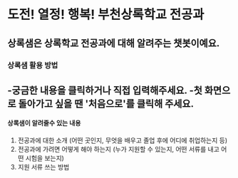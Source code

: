 # 도전! 열정! 행복! 부천상록학교 전공과
## 상록샘은 상록학교 전공과에 대해 알려주는 챗봇이예요.
### 상록샘 활용 방법
-궁금한 내용을 클릭하거나 직접 입력해주세요.  -첫 화면으로 돌아가고 싶을 땐 '처음으로'를 클릭해 주세요.
-
#### 상록샘이 알려줄수 있는 내용
1. 전공과에 대한 소개 (어떤 곳인지, 무엇을 배우고 졸업 후에 어디에 취업하는지 등)
2. 전공과에 가려면 어떻게 해야 하는지 (누가 지원할 수 있는지, 어떤 서류를 내고 어떤 시험을 보는지)
3. 지원 서류 쓰는 방법
